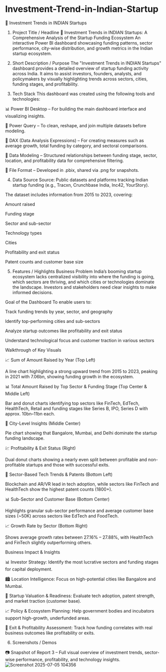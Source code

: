 # Investment-Trend-in-Indian-Startup

🚀 Investment Trends in INDIAN Startups
1. Project Title / Headline
🚀 Investment Trends in INDIAN Startups: A Comprehensive Analysis of the Startup Funding Ecosystem
An interactive Power BI dashboard showcasing funding patterns, sector performance, city-wise distribution, and growth metrics in the Indian startup ecosystem.

2. Short Description / Purpose
The "Investment Trends in INDIAN Startups" dashboard provides a detailed overview of startup funding activity across India. It aims to assist investors, founders, analysts, and policymakers by visually highlighting trends across sectors, cities, funding stages, and profitability.

3. Tech Stack
This dashboard was created using the following tools and technologies:

📊 Power BI Desktop – For building the main dashboard interface and visualizing insights.

🔄 Power Query – To clean, reshape, and join multiple datasets before modeling.

🧠 DAX (Data Analysis Expressions) – For creating measures such as average growth, total funding by category, and sectoral comparisons.

📝 Data Modeling – Structured relationships between funding stage, sector, location, and profitability data for comprehensive filtering.

📁 File Format – Developed in .pbix, shared via .png for snapshots.

4. Data Source
Source: Public datasets and platforms tracking Indian startup funding (e.g., Tracxn, Crunchbase India, Inc42, YourStory).

The dataset includes information from 2015 to 2023, covering:

Amount raised

Funding stage

Sector and sub-sector

Technology types

Cities

Profitability and exit status

Patent counts and customer base size

5. Features / Highlights
Business Problem
India’s booming startup ecosystem lacks centralized visibility into where the funding is going, which sectors are thriving, and which cities or technologies dominate the landscape. Investors and stakeholders need clear insights to make informed decisions.

Goal of the Dashboard
To enable users to:

Track funding trends by year, sector, and geography

Identify top-performing cities and sub-sectors

Analyze startup outcomes like profitability and exit status

Understand technological focus and customer traction in various sectors

Walkthrough of Key Visuals

📈 Sum of Amount Raised by Year (Top Left)

A line chart highlighting a strong upward trend from 2015 to 2023, peaking in 2021 with 7.06bn, showing funding growth in the ecosystem.

📊 Total Amount Raised by Top Sector & Funding Stage (Top Center & Middle Left)

Bar and donut charts identifying top sectors like FinTech, EdTech, HealthTech, Retail and funding stages like Series B, IPO, Series D with approx. 10bn–11bn each.

🌆 City-Level Insights (Middle Center)

Pie chart showing that Bangalore, Mumbai, and Delhi dominate the startup funding landscape.

💹 Profitability & Exit Status (Right)

Dual donut charts showing a nearly even split between profitable and non-profitable startups and those with successful exits.

🔬 Sector-Based Tech Trends & Patents (Bottom Left)

Blockchain and AR/VR lead in tech adoption, while sectors like FinTech and HealthTech show the highest patent counts (1800+).

📊 Sub-Sector and Customer Base (Bottom Center)

Highlights granular sub-sector performance and average customer base sizes (~50K) across sectors like EdTech and FoodTech.

📈 Growth Rate by Sector (Bottom Right)

Shows average growth rates between 27.16% – 27.88%, with HealthTech and FinTech slightly outperforming others.

Business Impact & Insights

📊 Investor Strategy: Identify the most lucrative sectors and funding stages for capital deployment.

🏙️ Location Intelligence: Focus on high-potential cities like Bangalore and Mumbai.

💼 Startup Valuation & Readiness: Evaluate tech adoption, patent strength, and market traction (customer base).

📈 Policy & Ecosystem Planning: Help government bodies and incubators support high-growth, underfunded areas.

📍 Exit & Profitability Assessment: Track how funding correlates with real business outcomes like profitability or exits.

6. Screenshots / Demos
   
📷 Snapshot of Report 3 – Full visual overview of investment trends, sector-wise performance, profitability, and technology insights.
![Screenshot 2025-07-05 104356](https://github.com/user-attachments/assets/7aeaacda-73ff-4e6a-8aed-51857f4bc447)
